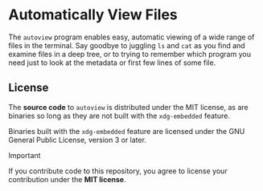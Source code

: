 # Automatically View Files

The `autoview` program enables easy, automatic viewing of a wide range of files
in the terminal.  Say goodbye to juggling `ls` and `cat` as you find and examine
files in a deep tree, or to trying to remember which program you need just to
look at the metadata or first few lines of some file.

## License

The **source code** to `autoview` is distributed under the MIT license, as are
binaries so long as they are not built with the `xdg-embedded` feature.

Binaries built with the `xdg-embedded` feature are licensed under the GNU
General Public License, version 3 or later.

> [!IMPORTANT]
> If you contribute code to this repository, you agree to license your contribution
> under the **MIT license**.

